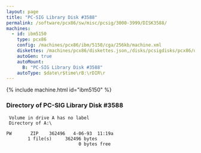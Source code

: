 ```yaml
---
layout: page
title: "PC-SIG Library Disk #3588"
permalink: /software/pcx86/sw/misc/pcsig/3000-3999/DISK3588/
machines:
  - id: ibm5150
    type: pcx86
    config: /machines/pcx86/ibm/5150/cga/256kb/machine.xml
    diskettes: /machines/pcx86/diskettes.json,/disks/pcsigdisks/pcx86/diskettes.json
    autoGen: true
    autoMount:
      B: "PC-SIG Library Disk #3588"
    autoType: $date\r$time\rB:\rDIR\r
---
```


{% include machine.html id="ibm5150" %}

### Directory of PC-SIG Library Disk #3588

     Volume in drive A has no label
     Directory of A:\

    PW       ZIP    362496   4-06-93  11:19a
            1 file(s)     362496 bytes
                               0 bytes free
